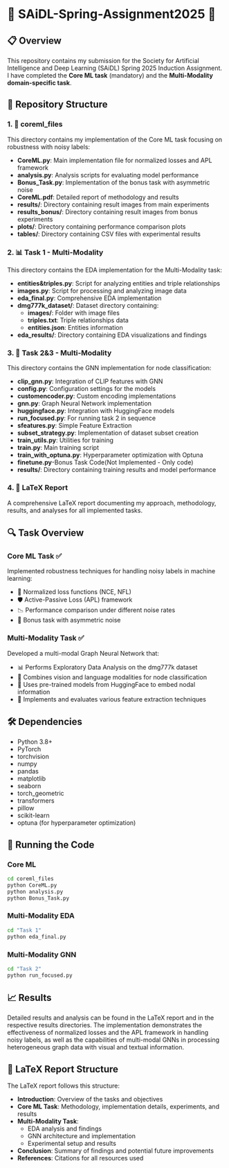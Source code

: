 
# 🚀 SAiDL-Spring-Assignment2025 🚀

## 📋 Overview
This repository contains my submission for the Society for Artificial Intelligence and Deep Learning (SAiDL) Spring 2025 Induction Assignment. I have completed the **Core ML task** (mandatory) and the **Multi-Modality domain-specific task**.

## 📁 Repository Structure

### 1. 🧠 coreml_files
This directory contains my implementation of the Core ML task focusing on robustness with noisy labels:

- **CoreML.py**: Main implementation file for normalized losses and APL framework
- **analysis.py**: Analysis scripts for evaluating model performance
- **Bonus_Task.py**: Implementation of the bonus task with asymmetric noise
- **CoreML.pdf**: Detailed report of methodology and results
- **results/**: Directory containing result images from main experiments
- **results_bonus/**: Directory containing result images from bonus experiments
- **plots/**: Directory containing performance comparison plots
- **tables/**: Directory containing CSV files with experimental results

### 2. 📊 Task 1 - Multi-Modality
This directory contains the EDA implementation for the Multi-Modality task:

- **entities&triples.py**: Script for analyzing entities and triple relationships
- **images.py**: Script for processing and analyzing image data
- **eda_final.py**: Comprehensive EDA implementation
- **dmg777k_dataset/**: Dataset directory containing:
  - **images/**: Folder with image files
  - **triples.txt**: Triple relationships data
  - **entities.json**: Entities information
- **eda_results/**: Directory containing EDA visualizations and findings

### 3. 🔗 Task 2&3 - Multi-Modality
This directory contains the GNN implementation for node classification:

- **clip_gnn.py**: Integration of CLIP features with GNN
- **config.py**: Configuration settings for the models
- **customencoder.py**: Custom encoding implementations
- **gnn.py**: Graph Neural Network implementation
- **huggingface.py**: Integration with HuggingFace models
- **run_focused.py**: For running task 2 in sequence
- **sfeatures.py**: Simple Feature Extraction
- **subset_strategy.py**: Implementation of dataset subset creation
- **train_utils.py**: Utilities for training
- **train.py**: Main training script
- **train_with_optuna.py**: Hyperparameter optimization with Optuna
- **finetune.py**-Bonus Task Code(Not Implemented - Only code)
- **results/**: Directory containing training results and model performance

### 4. 📝 LaTeX Report
A comprehensive LaTeX report documenting my approach, methodology, results, and analyses for all implemented tasks.

## 🔍 Task Overview

### Core ML Task ✅
Implemented robustness techniques for handling noisy labels in machine learning:
- 🔄 Normalized loss functions (NCE, NFL)
- 🛡️ Active-Passive Loss (APL) framework
- 📉 Performance comparison under different noise rates
- 🎯 Bonus task with asymmetric noise

### Multi-Modality Task ✅
Developed a multi-modal Graph Neural Network that:
- 📊 Performs Exploratory Data Analysis on the dmg777k dataset
- 🔄 Combines vision and language modalities for node classification
- 🤖 Uses pre-trained models from HuggingFace to embed nodal information
- 🧪 Implements and evaluates various feature extraction techniques

## 🛠️ Dependencies

- Python 3.8+
- PyTorch
- torchvision
- numpy
- pandas
- matplotlib
- seaborn
- torch_geometric
- transformers
- pillow
- scikit-learn
- optuna (for hyperparameter optimization)

## 🚀 Running the Code

### Core ML
```bash
cd coreml_files
python CoreML.py
python analysis.py
python Bonus_Task.py
```

### Multi-Modality EDA
```bash
cd "Task 1"
python eda_final.py
```

### Multi-Modality GNN
```bash
cd "Task 2"
python run_focused.py
```

## 📈 Results
Detailed results and analysis can be found in the LaTeX report and in the respective results directories. The implementation demonstrates the effectiveness of normalized losses and the APL framework in handling noisy labels, as well as the capabilities of multi-modal GNNs in processing heterogeneous graph data with visual and textual information.

## 📝 LaTeX Report Structure
The LaTeX report follows this structure:
- **Introduction**: Overview of the tasks and objectives
- **Core ML Task**: Methodology, implementation details, experiments, and results
- **Multi-Modality Task**: 
  - EDA analysis and findings
  - GNN architecture and implementation
  - Experimental setup and results
- **Conclusion**: Summary of findings and potential future improvements
- **References**: Citations for all resources used
